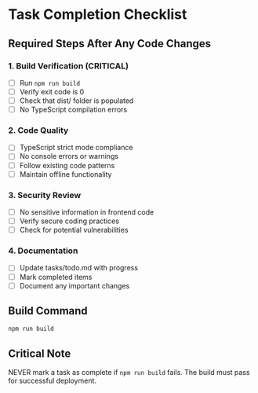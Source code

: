 # Task Completion Checklist

## Required Steps After Any Code Changes

### 1. Build Verification (CRITICAL)
- [ ] Run `npm run build`
- [ ] Verify exit code is 0
- [ ] Check that dist/ folder is populated
- [ ] No TypeScript compilation errors

### 2. Code Quality
- [ ] TypeScript strict mode compliance
- [ ] No console errors or warnings
- [ ] Follow existing code patterns
- [ ] Maintain offline functionality

### 3. Security Review
- [ ] No sensitive information in frontend code
- [ ] Verify secure coding practices
- [ ] Check for potential vulnerabilities

### 4. Documentation
- [ ] Update tasks/todo.md with progress
- [ ] Mark completed items
- [ ] Document any important changes

## Build Command
```bash
npm run build
```

## Critical Note
NEVER mark a task as complete if `npm run build` fails. The build must pass for successful deployment.
